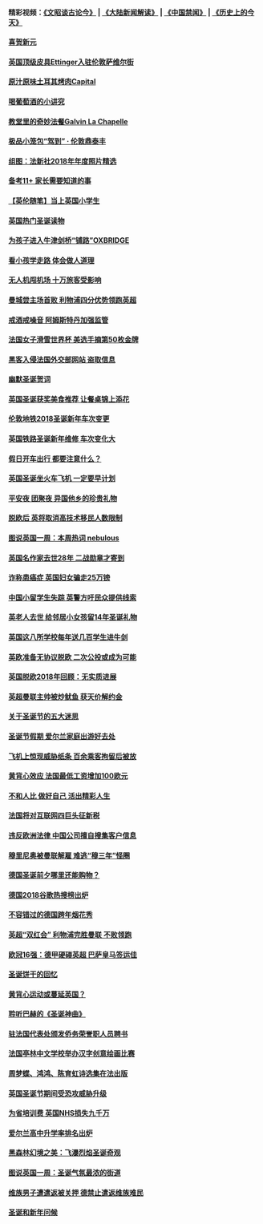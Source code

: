 #### 精彩视频：[《文昭谈古论今》](https://github.com/gfw-breaker/wenzhao/blob/master/README.md?t=12281831) | [《大陆新闻解读》](https://github.com/gfw-breaker/ntdtv-comedy/blob/master/README.md?t=12281831) | [《中国禁闻》](https://github.com/gfw-breaker/ntdtv-news/blob/master/README.md?t=12281831) | [《历史上的今天》](https://github.com/gfw-breaker/today-in-history/blob/master/README.md?t=12281831) 

#### [喜贺新元](../pages/nsc974/n10936605.md?t=12281831) 

#### [英国顶级皮具Ettinger入驻伦敦萨维尔街](../pages/nsc974/n10936595.md?t=12281831) 

#### [原汁原味土耳其烤肉Capital](../pages/nsc974/n10936573.md?t=12281831) 

#### [喝葡萄酒的小讲究](../pages/nsc974/n10936535.md?t=12281831) 

#### [教堂里的奇妙法餐Galvin La Chapelle](../pages/nsc974/n10935913.md?t=12281831) 

#### [极品小笼包“驾到” · 伦敦鼎泰丰](../pages/nsc974/n10935791.md?t=12281831) 

#### [组图：法新社2018年年度照片精选](../pages/nsc974/n10935213.md?t=12281831) 

#### [备考11+ 家长需要知道的事](../pages/nsc974/n10934312.md?t=12281831) 

#### [【英伦随笔】当上英国小学生](../pages/nsc974/n10934305.md?t=12281831) 

#### [英国热门圣诞读物](../pages/nsc974/n10934285.md?t=12281831) 

#### [为孩子进入牛津剑桥“铺路”OXBRIDGE](../pages/nsc974/n10934233.md?t=12281831) 

#### [看小孩学走路 体会做人道理](../pages/nsc974/n10934169.md?t=12281831) 

#### [无人机闯机场  十万旅客受影响](../pages/nsc974/n10934028.md?t=12281831) 

#### [曼城尝主场首败 利物浦四分优势领跑英超](../pages/nsc974/n10932818.md?t=12281831) 

#### [戒酒戒噪音 阿姆斯特丹加强监管](../pages/nsc974/n10928070.md?t=12281831) 

#### [法国女子滑雪世界杯 美选手摘第50枚金牌](../pages/nsc974/n10927351.md?t=12281831) 

#### [黑客入侵法国外交部网站 盗取信息](../pages/nsc974/n10927269.md?t=12281831) 

#### [幽默圣诞贺词](../pages/nsc974/n10926672.md?t=12281831) 

#### [英国圣诞获奖美食推荐 让餐桌锦上添花](../pages/nsc974/n10926641.md?t=12281831) 

#### [伦敦地铁2018圣诞新年车次变更](../pages/nsc974/n10926629.md?t=12281831) 

#### [英国铁路圣诞新年维修 车次变化大](../pages/nsc974/n10926618.md?t=12281831) 

#### [假日开车出行 都要注意什么？](../pages/nsc974/n10926610.md?t=12281831) 

#### [英国圣诞坐火车飞机 一定要早计划](../pages/nsc974/n10926599.md?t=12281831) 

#### [平安夜 团聚夜 异国他乡的珍贵礼物](../pages/nsc974/n10925634.md?t=12281831) 

#### [脱欧后 英将取消高技术移民人数限制](../pages/nsc974/n10924981.md?t=12281831) 

#### [图说英国一周：本周热词 nebulous](../pages/nsc974/n10925020.md?t=12281831) 

#### [英国名作家去世28年 二战勋章才寄到](../pages/nsc974/n10925014.md?t=12281831) 

#### [诈称患癌症 英国妇女骗走25万镑](../pages/nsc974/n10925008.md?t=12281831) 

#### [中国小留学生失踪  英警方吁民众提供线索](../pages/nsc974/n10925001.md?t=12281831) 

#### [英老人去世 给邻居小女孩留14年圣诞礼物](../pages/nsc974/n10924997.md?t=12281831) 

#### [英国这八所学校每年送几百学生进牛剑](../pages/nsc974/n10924990.md?t=12281831) 

#### [英欧准备无协议脱欧 二次公投或成为可能](../pages/nsc974/n10923373.md?t=12281831) 

#### [英国脱欧2018年回顾：无实质进展](../pages/nsc974/n10923355.md?t=12281831) 

#### [英超曼联主帅被炒鱿鱼 获天价解约金](../pages/nsc974/n10922656.md?t=12281831) 

#### [关于圣诞节的五大迷思](../pages/nsc974/n10919864.md?t=12281831) 

#### [圣诞节假期 爱尔兰家庭出游好去处](../pages/nsc974/n10919966.md?t=12281831) 

#### [飞机上惊现威胁纸条 百余乘客拘留后被放](../pages/nsc974/n10920081.md?t=12281831) 

#### [黄背心效应 法国最低工资增加100欧元](../pages/nsc974/n10919737.md?t=12281831) 

#### [不和人比 做好自己 活出精彩人生](../pages/nsc974/n10920053.md?t=12281831) 

#### [法国将对互联网四巨头征新税](../pages/nsc974/n10919837.md?t=12281831) 

#### [违反欧洲法律 中国公司擅自搜集客户信息](../pages/nsc974/n10918199.md?t=12281831) 

#### [穆里尼奥被曼联解雇 难逃“穆三年”怪圈](../pages/nsc974/n10919101.md?t=12281831) 

#### [德国圣诞前夕哪里还能购物？](../pages/nsc974/n10918186.md?t=12281831) 

#### [德国2018谷歌热搜榜出炉](../pages/nsc974/n10918077.md?t=12281831) 

#### [不容错过的德国跨年烟花秀](../pages/nsc974/n10917989.md?t=12281831) 

#### [英超“双红会” 利物浦完胜曼联 不败领跑](../pages/nsc974/n10917557.md?t=12281831) 

#### [欧冠16强：德甲硬碰英超 巴萨皇马签运佳](../pages/nsc974/n10917207.md?t=12281831) 

#### [圣诞饼干的回忆](../pages/nsc974/n10916160.md?t=12281831) 

#### [黄背心运动或蔓延英国？](../pages/nsc974/n10915769.md?t=12281831) 

#### [聆听巴赫的《圣诞神曲》](../pages/nsc974/n10910868.md?t=12281831) 

#### [驻法国代表处颁发侨务荣誉职人员聘书](../pages/nsc974/n10912829.md?t=12281831) 

#### [法国亭林中文学校举办汉字创意绘画比赛](../pages/nsc974/n10912809.md?t=12281831) 

#### [周梦蝶、鸿鸿、陈育虹诗选集在法出版](../pages/nsc974/n10912778.md?t=12281831) 

#### [英国圣诞节期间受恐攻威胁升级](../pages/nsc974/n10911486.md?t=12281831) 

#### [为省培训费  英国NHS损失九千万](../pages/nsc974/n10911478.md?t=12281831) 

#### [爱尔兰高中升学率排名出炉](../pages/nsc974/n10910761.md?t=12281831) 

#### [黑森林幻境之美：飞瀑烈焰圣诞奇观](../pages/nsc974/n10909442.md?t=12281831) 

#### [图说英国一周：圣诞气氛最浓的街道](../pages/nsc974/n10909173.md?t=12281831) 

#### [维族男子遭遣返被关押 德禁止遣返维族难民](../pages/nsc974/n10908943.md?t=12281831) 

#### [圣诞和新年问候](../pages/nsc974/n10909160.md?t=12281831) 

